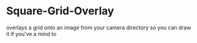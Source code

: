 # Square-Grid-Overlay
overlays a grid onto an image from your camera directory so you can draw it if you've a mind to
